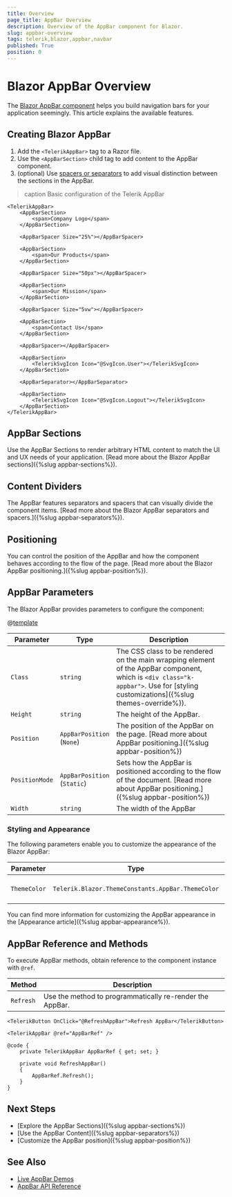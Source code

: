 ```yaml
---
title: Overview
page_title: AppBar Overview
description: Overview of the AppBar component for Blazor.
slug: appbar-overview
tags: telerik,blazor,appbar,navbar
published: True
position: 0
---
```


# Blazor AppBar Overview

The <a href = "https://www.telerik.com/blazor-ui/appbar" target="_blank">Blazor AppBar component</a> helps you build navigation bars for your application seemingly. This article explains the available features.

## Creating Blazor AppBar

1. Add the `<TelerikAppBar>` tag to a Razor file.
1. Use the `<AppBarSection>` child tag to add content to the AppBar component.
1. (optional) Use [spacers or separators](#content-dividers) to add visual distinction between the sections in the AppBar.

>caption Basic configuration of the Telerik AppBar

````CSHTML
<TelerikAppBar>
    <AppBarSection>
        <span>Company Logo</span>
    </AppBarSection>

    <AppBarSpacer Size="25%"></AppBarSpacer>

    <AppBarSection>
        <span>Our Products</span>
    </AppBarSection>

    <AppBarSpacer Size="50px"></AppBarSpacer>

    <AppBarSection>
        <span>Our Mission</span>
    </AppBarSection>

    <AppBarSpacer Size="5vw"></AppBarSpacer>

    <AppBarSection>
        <span>Contact Us</span>
    </AppBarSection>

    <AppBarSpacer></AppBarSpacer>

    <AppBarSection>
        <TelerikSvgIcon Icon="@SvgIcon.User"></TelerikSvgIcon>
    </AppBarSection>

    <AppBarSeparator></AppBarSeparator>

    <AppBarSection>
        <TelerikSvgIcon Icon="@SvgIcon.Logout"></TelerikSvgIcon>
    </AppBarSection>
</TelerikAppBar>
````

## AppBar Sections

Use the AppBar Sections to render arbitrary HTML content to match the UI and UX needs of your application. [Read more about the Blazor AppBar sections]({%slug appbar-sections%}).

## Content Dividers

The AppBar features separators and spacers that can visually divide the component items. [Read more about the Blazor AppBar separators and spacers.]({%slug appbar-separators%}).

## Positioning

You can control the position of the AppBar and how the component behaves according to the flow of the page. [Read more about the Blazor AppBar positioning.]({%slug appbar-position%}).

## AppBar Parameters

The Blazor AppBar provides parameters to configure the component:

@[template](/_contentTemplates/common/parameters-table-styles.md#table-layout)

| Parameter | Type | Description |
| ----------- | ----------- | ----------- |
| `Class` | `string` | The CSS class to be rendered on the main wrapping element of the AppBar component, which is `<div class="k-appbar">`. Use for [styling customizations]({%slug themes-override%}). |
| `Height` | `string` | The height of the AppBar. |
| `Position` | `AppBarPosition` <br /> (`None`) | The position of the AppBar on the page. [Read more about AppBar positioning.]({%slug appbar-position%}) |
| `PositionMode` | `AppBarPosition` <br /> (`Static`) | Sets how the AppBar is positioned according to the flow of the document. [Read more about AppBar positioning.]({%slug appbar-position%}) |
| `Width` | `string` | The width of the AppBar |

### Styling and Appearance

The following parameters enable you to customize the appearance of the Blazor AppBar:

| Parameter | Type | Description |
| --- | --- | --- |
| `ThemeColor` | `Telerik.Blazor.ThemeConstants.AppBar.ThemeColor` | Adjust the color of the AppBar |

You can find more information for customizing the AppBar appearance in the [Appearance article]({%slug appbar-appearance%}).

## AppBar Reference and Methods

To execute AppBar methods, obtain reference to the component instance with `@ref`.

| Method  | Description |
|---------|-------------|
| `Refresh` | Use the method to programmatically re-render the AppBar. |

<div class="skip-repl"></div>

````CSHTML
<TelerikButton OnClick="@RefreshAppBar">Refresh AppBar</TelerikButton>

<TelerikAppBar @ref="AppBarRef" />

@code {
	private TelerikAppBar AppBarRef { get; set; }

	private void RefreshAppBar()
	{
		AppBarRef.Refresh();
	}
}
````

## Next Steps

* [Explore the AppBar Sections]({%slug appbar-sections%})
* [Use the AppBar Content]({%slug appbar-separators%})
* [Customize the AppBar position]({%slug appbar-position%})

## See Also

* [Live AppBar Demos](https://demos.telerik.com/blazor-ui/appbar/overview)
* [AppBar API Reference](/blazor-ui/api/Telerik.Blazor.Components.TelerikAppBar)
